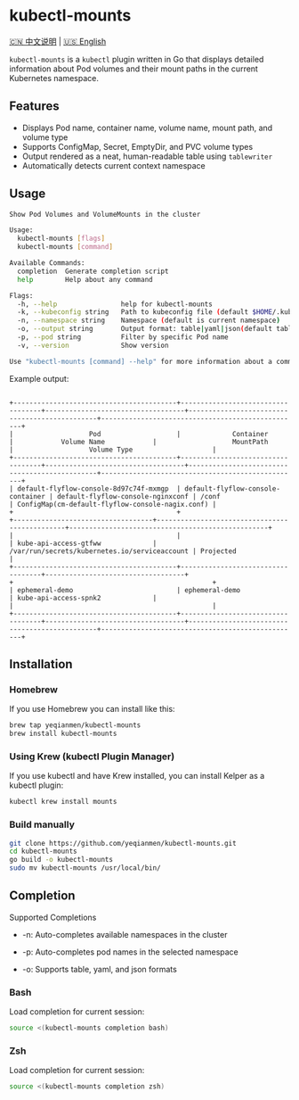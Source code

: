 # kubectl-mounts
[🇨🇳 中文说明](./README.zh.md) | [🇺🇸 English](./README.md)

`kubectl-mounts` is a `kubectl` plugin written in Go that displays detailed information about Pod volumes and their mount paths in the current Kubernetes namespace.

## Features

- Displays Pod name, container name, volume name, mount path, and volume type
- Supports ConfigMap, Secret, EmptyDir, and PVC volume types
- Output rendered as a neat, human-readable table using `tablewriter`
- Automatically detects current context namespace

## Usage

```bash
Show Pod Volumes and VolumeMounts in the cluster

Usage:
  kubectl-mounts [flags]
  kubectl-mounts [command]

Available Commands:
  completion  Generate completion script
  help        Help about any command

Flags:
  -h, --help                help for kubectl-mounts
  -k, --kubeconfig string   Path to kubeconfig file (default $HOME/.kube/config)
  -n, --namespace string    Namespace (default is current namespace)
  -o, --output string       Output format: table|yaml|json(default table)
  -p, --pod string          Filter by specific Pod name
  -v, --version             Show version

Use "kubectl-mounts [command] --help" for more information about a command.

```
Example output:

```pgsql

+-----------------------------------------+-----------------------------------+-----------------------------------+-----------------------------------------------+--------------------------------------------------+
|                   Pod                   |             Container             |            Volume Name            |                   MountPath                   |                   Volume Type                    |
+-----------------------------------------+-----------------------------------+-----------------------------------+-----------------------------------------------+--------------------------------------------------+
| default-flyflow-console-8d97c74f-mxmgp  | default-flyflow-console-container | default-flyflow-console-nginxconf | /conf                                         | ConfigMap(cm-default-flyflow-console-nagix.conf) |
+                                         +                                   +-----------------------------------+-----------------------------------------------+--------------------------------------------------+
|                                         |                                   | kube-api-access-gtfww             | /var/run/secrets/kubernetes.io/serviceaccount | Projected                                        |
+-----------------------------------------+-----------------------------------+-----------------------------------+                                               +                                                  +
| ephemeral-demo                          | ephemeral-demo                    | kube-api-access-spnk2             |                                               |                                                  |
+-----------------------------------------+-----------------------------------+-----------------------------------+-----------------------------------------------+--------------------------------------------------+                                         
```
## Installation
### Homebrew

If you use Homebrew you can install like this:
```bash
brew tap yeqianmen/kubectl-mounts
brew install kubectl-mounts
```

### Using Krew (kubectl Plugin Manager)

If you use kubectl and have Krew installed, you can install Kelper as a kubectl plugin:
```bash
kubectl krew install mounts
```


### Build manually

```bash
git clone https://github.com/yeqianmen/kubectl-mounts.git
cd kubectl-mounts
go build -o kubectl-mounts
sudo mv kubectl-mounts /usr/local/bin/
```

## Completion

Supported Completions
- -n: Auto-completes available namespaces in the cluster

- -p: Auto-completes pod names in the selected namespace

- -o: Supports table, yaml, and json formats
 
### Bash

Load completion for current session:
```bash
source <(kubectl-mounts completion bash)
```
### Zsh

Load completion for current session:
```bash
source <(kubectl-mounts completion zsh)
```

